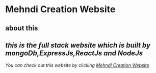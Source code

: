 # Mehndi Creation Website
## about this
_this is the full stack website which is built by mongoDb,ExpressJs,ReactJs and NodeJs_
---
_You can check out this website by clicking [Mehndi Creation Website](https://sonamcreation.vercel.app/)_
